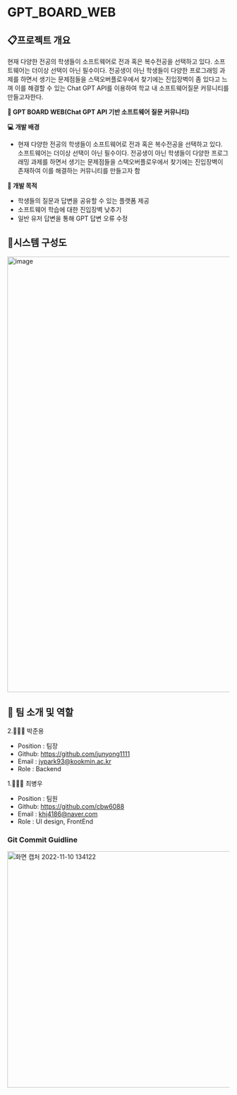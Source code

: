 # GPT_BOARD_WEB


## 📋프로젝트 개요
현재 다양한 전공의 학생들이 소프트웨어로 전과 혹은 복수전공을 선택하고 있다. 소프트웨어는 더이상 선택이 아닌 필수이다. 전공생이 아닌 학생들이 다양한 프로그래밍 과제를 하면서 생기는 문제점들을 스택오버플로우에서 찾기에는 진입장벽이 좀 있다고 느껴 이를 해결할 수 있는 Chat GPT API를 이용하여 학교 내 소프트웨어질문 커뮤니티를 만들고자한다.
 

**👀 GPT BOARD WEB(Chat GPT API 기반 소프트웨어 질문 커뮤니티)**

**💻 개발 배경**

- 현재 다양한 전공의 학생들이 소프트웨어로 전과 혹은 복수전공을 선택하고 있다. 소프트웨어는 더이상 선택이 아닌 필수이다. 전공생이 아닌 학생들이 다양한 프로그래밍 과제를 하면서 생기는 문제점들을 스택오버플로우에서 찾기에는 진입장벽이 존재하여 이를 해결하는 커뮤니티를 만들고자 함

**📌 개발 목적**
- 학생들의 질문과 답변을 공유할 수 있는 플랫폼 제공
- 소프트웨어 학습에 대한 진입장벽 낮추기
- 일반 유저 답변을 통해 GPT 답변 오류 수정


## 🔎시스템 구성도
<img width="986" alt="image" src="https://github.com/SUMMERTOYPROJECT/GPT_BOARD_WEB/assets/99342700/cfc813fa-9719-40ed-b8bb-c1fe926a3bca">

## 🦉 팀 소개 및 역할


2.👨🏾‍💻 박준용

- Position : 팀장
- Github: <https://github.com/junyong1111>
- Email : jypark93@kookmin.ac.kr
- Role : Backend


1.🧑🏻‍💻 최병우

- Position : 팀원
- Github: <https://github.com/cbw6088>
- Email : khj4186@naver.com
- Role : UI design, FrontEnd




### Git Commit Guidline


<img width="535" alt="화면 캡처 2022-11-10 134122" src="https://user-images.githubusercontent.com/85275893/201002326-84ab80ac-af5f-4b58-b216-26341ddd6079.png">
